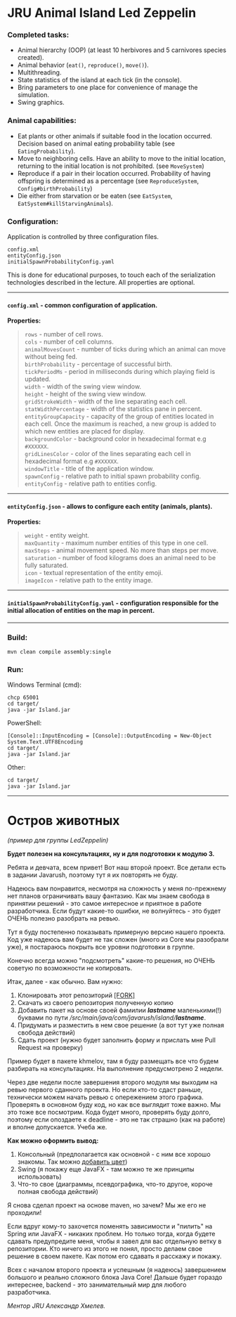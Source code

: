 # JRU Animal Island Led Zeppelin
### Completed tasks:
- Animal hierarchy (OOP) (at least 10 herbivores and 5 carnivores species created).
- Animal behavior (`eat()`, `reproduce()`, `move()`).
- Multithreading.
- State statistics of the island at each tick (in the console).
- Bring parameters to one place for convenience of manage the simulation.
- Swing graphics.
### Animal capabilities:
- Eat plants or other animals if suitable food in the location occurred. Decision based on animal eating probability table (see `EatingProbability`).
- Move to neighboring cells. Have an ability to move to the initial location, returning to the initial location is not prohibited. (see `MoveSystem`)
- Reproduce if a pair in their location occurred. Probability of having offspring is determined as a percentage (see `ReproduceSystem`, `Config#birthProbability`)
- Die either from starvation or be eaten (see `EatSystem`, `EatSystem#killStarvingAnimals`).
### Configuration:
Application is controlled by three configuration files.

    config.xml
    entityConfig.json
    initialSpawnProbabilityConfig.yaml

This is done for educational purposes, to touch each of the serialization technologies described in the lecture. All properties are optional.
___
#### `config.xml` - common configuration of application.
**Properties:**
>`rows` - number of cell rows.\
`cols` - number of cell columns.\
`animalMovesCount` - number of ticks during which an animal can move without being fed.\
`birthProbability` - percentage of successful birth.\
`tickPeriodMs` - period in milliseconds during which playing field is updated.\
`width` - width of the swing view window.\
`height` - height of the swing view window.\
`gridStrokeWidth` - width of the line separating each cell.\
`statWidthPercentage` - width of the statistics pane in percent.\
`entityGroupCapacity` - capacity of the group of entities located in each cell. Once the maximum is reached, a new group is added to which new entities are placed for display.\
`backgroundColor` - background color in hexadecimal format e.g `#XXXXXX`.\
`gridLinesColor` - color of the lines separating each cell in hexadecimal format e.g `#XXXXXX`.\
`windowTitle` -  title of the application window.\
`spawnConfig` - relative path to initial spawn probability config.\
`entityConfig` - relative path to entities config.
___
#### `entityConfig.json` - allows to configure each entity (animals, plants).
**Properties:**
>`weight` - entity weight.\
`maxQuantity` - maximum number entities of this type in one cell.\
`maxSteps` - animal movement speed. No more than steps per move.\
`saturation` - number of food kilograms does an animal need to be fully saturated.\
`icon` - textual representation of the entity emoji.\
`imageIcon` - relative path to the entity image.
___
#### `initialSpawnProbabilityConfig.yaml` - configuration responsible for the initial allocation of entities on the map in percent.
___
### Build:
```
mvn clean compile assembly:single
```

### Run:
Windows Terminal (cmd):
```
chcp 65001
cd target/
java -jar Island.jar
```
PowerShell:
```
[Console]::InputEncoding = [Console]::OutputEncoding = New-Object System.Text.UTF8Encoding
cd target/
java -jar Island.jar
```
Other:
```
cd target/
java -jar Island.jar
```
___
<h1>Остров животных</h1>

_(пример для группы LedZeppelin)_

__Будет полезен на консультациях, ну и для подготовки к модулю 3.__

Ребята и девчата, всем привет! Вот наш второй проект.
Все детали есть в задании Javarush, поэтому тут я их повторять не буду.

Надеюсь вам понравится, несмотря на сложность у меня по-прежнему нет планов ограничивать вашу фантазию.
Как мы знаем свобода в принятии решений - это самое интересное и приятное в работе разработчика.
Если будут какие-то ошибки, не волнуйтесь - это будет ОЧЕНЬ полезно разобрать на ревью.

Тут я буду постепенно показывать примерную версию нашего проекта.
Код уже надеюсь вам будет не так сложен (много из Core мы разобрали уже), 
я постараюсь покрыть все уровни подготовки в группе. 

Конечно всегда можно "подсмотреть" какие-то решения, 
но ОЧЕНЬ советую по возможности не копировать.

Итак, далее - как обычно. Вам нужно:
1. Клонировать этот репозиторий <a href="https://github.com/demologin/IslandLedZeppelin/fork">[FORK]</a>
2. Скачать из своего репозитория полученную копию
3. Добавить пакет на основе своей фамилии ***lastname*** маленькими(!) буквами по пути */src/main/java/com/javarush/island/**lastname***.
4. Придумать и разместить в нем свое решение (а вот тут уже полная свобода действий)
5. Сдать проект (нужно будет заполнить форму и прислать мне Pull Request на проверку)

Пример будет в пакете khmelov, там я буду размещать все что будем разбирать на консультациях.
На выполнение предусмотрено 2 недели.

Через две недели после завершения второго модуля мы выходим на ревью первого сданного проекта. 
Но если кто-то сдаст раньше, технически можем начать ревью с опережением этого графика.
Проверять в основном буду код, но как все выглядит тоже важно. Мы это тоже все посмотрим.
Кода будет много, проверять буду долго, поэтому если опоздаете к deadline - 
это не так страшно (как на работе) и вполне допускается. Учеба же.

**Как можно оформить вывод:**

1. Консольный (предполагается как основной - с ним все хорошо знакомы. Так можно
   <a href="https://www.google.com/search?q=ascii+color+java&oq=ascii+color+java">добавить цвет</a>)
2. Swing (я покажу еще JavaFX - там можно те же принципы использовать)
3. Что-то свое (диаграммы, псевдографика, что-то другое, короче полная свобода действий)

Я снова сделал проект на основе maven, но зачем? Мы же его не проходили!

Если вдруг кому-то захочется поменять зависимости и "пилить" на Spring или JavaFX - никаких проблем.
Но только тогда, когда будете сдавать предупредите меня, чтобы я завел для вас отдельную ветку в репозитории.
Кто ничего из этого не понял, просто делаем свое решение в своем пакете. Как потом его сдавать я расскажу и покажу.

Всех с началом второго проекта и успешным (я надеюсь) завершением большого и реально сложного блока Java Core!
Дальше будет гораздо интереснее, backend - это занимательный мир для любого разработчика. 

_Ментор JRU Александр Хмелев._
